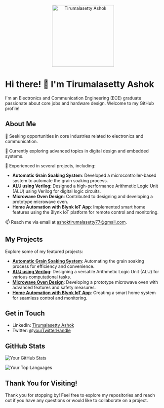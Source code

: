 

<p align="center">
  <img src="https://drive.google.com/file/d/177pSGhZlE1rufCHirX9mZ4dibHIL2hyx/view?usp=sharing" alt="Tirumalasetty Ashok" width="200" />
</p>


# Hi there! 👋 I'm Tirumalasetty Ashok

I'm an Electronics and Communication Engineering (ECE) graduate passionate about core jobs and hardware design. Welcome to my GitHub profile!

## About Me

🔭 Seeking opportunities in core industries related to electronics and communication.

🌱 Currently exploring advanced topics in digital design and embedded systems.

💼 Experienced in several projects, including:
- **Automatic Grain Soaking System**: Developed a microcontroller-based system to automate the grain soaking process.
- **ALU using Verilog**: Designed a high-performance Arithmetic Logic Unit (ALU) using Verilog for digital logic circuits.
- **Microwave Oven Design**: Contributed to designing and developing a prototype microwave oven.
- **Home Automation with Blynk IoT App**: Implemented smart home features using the Blynk IoT platform for remote control and monitoring.

📫 Reach me via email at [ashoktirumalasetty77@gmail.com](ashoktirumalasetty77@gmail.com).

## My Projects

Explore some of my featured projects:

- [**Automatic Grain Soaking System**](link): Automating the grain soaking process for efficiency and convenience.
- [**ALU using Verilog**](link): Designing a versatile Arithmetic Logic Unit (ALU) for various computational tasks.
- [**Microwave Oven Design**](link): Developing a prototype microwave oven with advanced features and safety measures.
- [**Home Automation with Blynk IoT App**](link): Creating a smart home system for seamless control and monitoring.

## Get in Touch

- LinkedIn: [Tirumalasetty Ashok]([https://www.linkedin.com/in/tirumalasetty-ashok/](https://www.linkedin.com/in/ashok-tirumalasetty-7938041ba/))
- Twitter: [@yourTwitterHandle](https://twitter.com/yourTwitterHandle)

## GitHub Stats

![Your GitHub Stats](https://github-readme-stats.vercel.app/api?username=Tiru373&show_icons=true&theme=dark)

![Your Top Languages](https://github-readme-stats.vercel.app/api/top-langs/?username=Tiru373&layout=compact&theme=dark)

## Thank You for Visiting!

Thank you for stopping by! Feel free to explore my repositories and reach out if you have any questions or would like to collaborate on a project.
